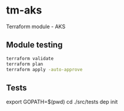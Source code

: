 # tm-aks
Terraform module - AKS

## Module testing

```bash
terraform validate
terraform plan
terraform apply -auto-approve
```

## Tests
export GOPATH=$(pwd)
cd ./src/tests
dep init